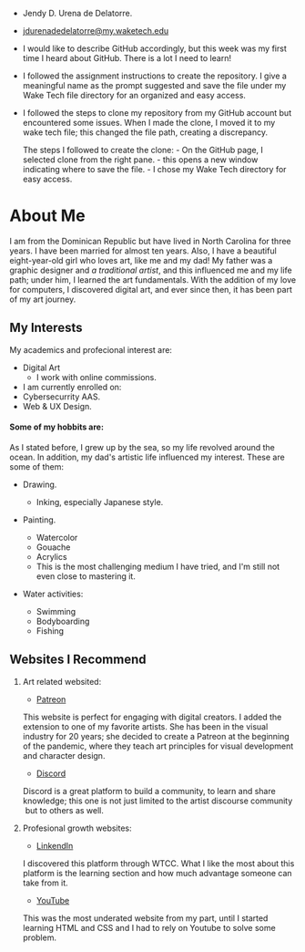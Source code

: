 * Jendy D. Urena de Delatorre.

* jdurenadedelatorre@my.waketech.edu

* I would like to describe GitHub accordingly, but this week was my first time 
  I heard about GitHub. There is a lot I need to learn!

* I followed the assignment instructions to create the repository. I give a meaningful 
  name as the prompt suggested and save the file under my Wake Tech file directory
  for an organized and easy access.
 
* I followed the steps to clone my repository from my GitHub account but encountered some issues. 
  When I made the clone, I moved it to my wake tech file; this changed the file path, creating a discrepancy. 
 
  The steps I followed to create the clone:
           - On the GitHub page, I selected clone from the right pane.
           - this opens a new window indicating where to save the file.
           - I chose my Wake Tech directory for easy access. 

# About Me 

 I am from the Dominican Republic but have lived in North Carolina for three years. I have been married for almost ten years. Also, I have a beautiful eight-year-old girl who loves art, like me and my dad! My father was a graphic designer and _a traditional artist_, and this influenced me and my life path; under him, I learned the art fundamentals. With the addition of my love for computers, I discovered digital art, and ever since then, it has been part of my art journey. 

## My Interests
 
My academics and profecional interest are:

* Digital Art
   * I work with online commissions.
* I am currently enrolled on:
* Cybersecurrity AAS.
* Web & UX Design. 

#### Some of my hobbits are:
 
As I stated before, I grew up by the sea, so my life revolved around the ocean. In addition, my dad's artistic life influenced my interest. These are some of them:

* Drawing.
   * Inking, especially Japanese style.
* Painting.
   * Watercolor
   * Gouache
   * Acrylics
   * This is the most challenging   medium I have tried, and I'm still not even close to mastering it. 

* Water activities:
   * Swimming
   * Bodyboarding
   * Fishing

## Websites I Recommend

1. Art related websited:

    - [Patreon](https://www.patreon.com/loish)

     This website is perfect for engaging with digital creators. I added the extension to one of my favorite artists. She has been in the visual industry for 20 years; she decided to create a Patreon at the beginning of the pandemic, where they teach art principles for visual development and character design. 
 
     - [Discord](https://www.discord.com)

     Discord is a great platform to build a community, to learn and share knowledge; this one is not just limited to the artist discourse community  but to others as well. 

2. Profesional growth websites:

    - [LinkendIn](https://linkendin.com)

     I discovered this platform through WTCC. What I like the most about this platform is the learning section and how much advantage someone can take from it.

     - [YouTube](https://www.youtube.com)

     This was the most underated website from my part, until I started learning HTML and CSS and I had to rely on Youtube to solve some problem.

    